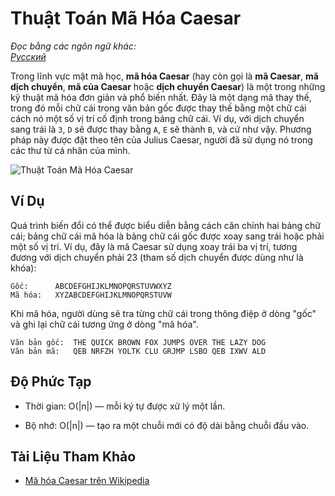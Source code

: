 # Thuật Toán Mã Hóa Caesar

_Đọc bằng các ngôn ngữ khác:_  
[_Русский_](README.ru-RU.md)

Trong lĩnh vực mật mã học, **mã hóa Caesar** (hay còn gọi là **mã Caesar**, **mã dịch chuyển**, **mã của Caesar** hoặc **dịch chuyển Caesar**) là một trong những kỹ thuật mã hóa đơn giản và phổ biến nhất. Đây là một dạng mã thay thế, trong đó mỗi chữ cái trong văn bản gốc được thay thế bằng một chữ cái cách nó một số vị trí cố định trong bảng chữ cái. Ví dụ, với dịch chuyển sang trái là `3`, `D` sẽ được thay bằng `A`, `E` sẽ thành `B`, và cứ như vậy. Phương pháp này được đặt theo tên của Julius Caesar, người đã sử dụng nó trong các thư từ cá nhân của mình.

![Thuật Toán Mã Hóa Caesar](https://upload.wikimedia.org/wikipedia/commons/4/4a/Caesar_cipher_left_shift_of_3.svg)

## Ví Dụ

Quá trình biến đổi có thể được biểu diễn bằng cách căn chỉnh hai bảng chữ cái; bảng chữ cái mã hóa là bảng chữ cái gốc được xoay sang trái hoặc phải một số vị trí. Ví dụ, đây là mã Caesar sử dụng xoay trái ba vị trí, tương đương với dịch chuyển phải 23 (tham số dịch chuyển được dùng như là khóa):

```text
Gốc:      ABCDEFGHIJKLMNOPQRSTUVWXYZ
Mã hóa:   XYZABCDEFGHIJKLMNOPQRSTUVW
```

Khi mã hóa, người dùng sẽ tra từng chữ cái trong thông điệp ở dòng "gốc" và ghi lại chữ cái tương ứng ở dòng "mã hóa".

```text
Văn bản gốc:  THE QUICK BROWN FOX JUMPS OVER THE LAZY DOG
Văn bản mã:   QEB NRFZH YOLTK CLU GRJMP LSBO QEB IXWV ALD
```

## Độ Phức Tạp

- Thời gian: O(|n|) — mỗi ký tự được xử lý một lần.

- Bộ nhớ: O(|n|) — tạo ra một chuỗi mới có độ dài bằng chuỗi đầu vào.

## Tài Liệu Tham Khảo

- [Mã hóa Caesar trên Wikipedia](https://vi.wikipedia.org/wiki/M%E1%BA%ADt_m%C3%A3_Caesar)

